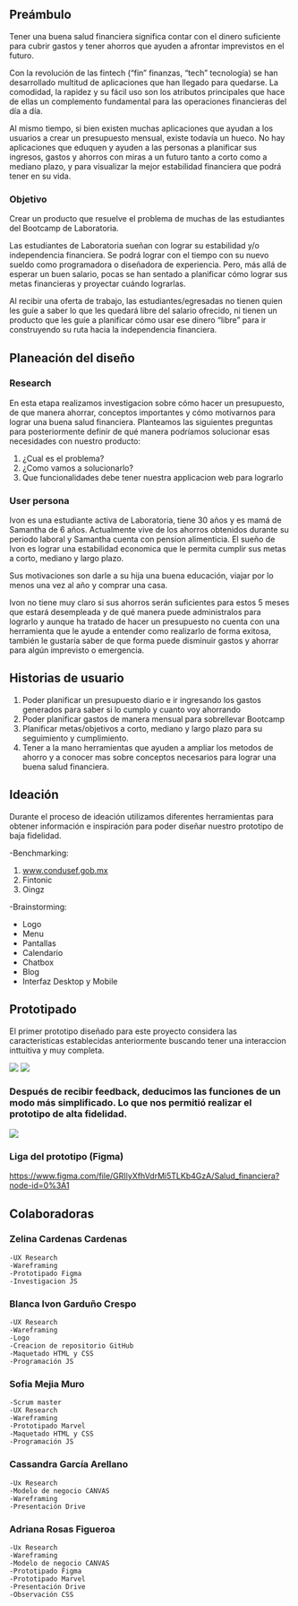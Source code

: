 ## Preámbulo

Tener una buena salud financiera significa contar con el dinero suficiente para cubrir gastos y tener ahorros que ayuden a afrontar imprevistos en el futuro. 

Con la revolución de las fintech (“fin” finanzas, “tech” tecnología) se han desarrollado multitud de aplicaciones que han llegado para quedarse. La comodidad, la rapidez y su fácil uso son los atributos principales que hace de ellas un complemento fundamental para las operaciones financieras del día a día. 

Al mismo tiempo, si bien existen muchas aplicaciones que ayudan a los usuarios a crear un presupuesto mensual, existe todavía un hueco. No hay aplicaciones que eduquen y ayuden a las personas a planificar sus ingresos, gastos y ahorros con miras a un futuro tanto a corto como a mediano plazo, y para visualizar la mejor estabilidad financiera que podrá tener en su vida.

### Objetivo

Crear un producto que resuelve el problema de muchas de las estudiantes del Bootcamp de Laboratoria.

Las estudiantes de Laboratoria sueñan con lograr su estabilidad y/o independencia financiera. Se podrá lograr con el tiempo con su nuevo sueldo como programadora o diseñadora de experiencia.  Pero, más allá de esperar un buen salario, pocas se han sentado a planificar cómo lograr sus metas financieras y proyectar cuándo lograrlas. 

Al recibir una oferta de trabajo, las estudiantes/egresadas no tienen quien les guíe a saber lo que les quedará libre del salario ofrecido, ni tienen un producto que les guíe a planificar cómo usar ese dinero “libre” para ir construyendo su ruta hacia la independencia financiera.

## Planeación del diseño

### Research

En esta etapa realizamos investigacion sobre cómo hacer un presupuesto, de que manera ahorrar, conceptos importantes y cómo motivarnos para lograr una buena salud financiera. Planteamos las siguientes preguntas para posteriormente definir de qué manera podríamos solucionar esas necesidades con nuestro producto:

1. ¿Cual es el problema?
2. ¿Como vamos a solucionarlo?
3. Que funcionalidades debe tener nuestra applicacion web para lograrlo

### User persona

Ivon es una estudiante activa de Laboratoria, tiene 30 años y es mamá de Samantha de 6 años. Actualmente vive de los ahorros obtenidos durante su periodo laboral y Samantha cuenta con pension alimenticia. El sueño de Ivon es lograr una estabilidad economica que le permita cumplir sus metas a corto, mediano y largo plazo. 

Sus motivaciones son darle a su hija una buena educación, viajar por lo menos una vez al año y comprar una casa.

Ivon no tiene muy claro si sus ahorros serán suficientes para estos 5 meses que estará desempleada y de qué manera puede administralos para lograrlo y aunque ha tratado de hacer un presupuesto no cuenta con una herramienta que le ayude a entender como realizarlo de forma exitosa, también le gustaría saber de que forma puede disminuir gastos y ahorrar para algún imprevisto o emergencia. 

## Historias de usuario

1. Poder planificar un presupuesto diario e ir ingresando los gastos generados para saber si lo cumplo y cuanto voy ahorrando
2. Poder planificar gastos de manera mensual para sobrellevar Bootcamp
3. Planificar metas/objetivos a corto, mediano y largo plazo para su seguimiento y cumplimiento.
5. Tener a la mano herramientas que ayuden a ampliar los metodos de ahorro y a conocer mas sobre conceptos necesarios para lograr una buena salud financiera. 

## Ideación

Durante el proceso de ideación utilizamos diferentes herramientas para obtener información e inspiración para poder diseñar nuestro prototipo de baja fidelidad.

-Benchmarking:

  1. www.condusef.gob.mx
  2. Fintonic
  3. Oingz

-Brainstorming:

  - Logo
  - Menu
  - Pantallas
  - Calendario
  - Chatbox
  - Blog
  - Interfaz Desktop y Mobile
 
 ## Prototipado

El primer prototipo diseñado para este proyecto considera las caracteristicas establecidas anteriormente buscando tener una interaccion inttuitiva y muy completa.

<img src= "UX/SketchInicio.jpg">
<img src= "UX/SketchPress.jpg">

### Después de recibir feedback, deducimos las funciones de un modo más simplificado. Lo que nos permitió realizar el prototipo de alta fidelidad.

<img src= "./Imagenes/prototipo.PNG">

### Liga del prototipo (Figma)

  https://www.figma.com/file/GRIlyXfhVdrMi5TLKb4GzA/Salud_financiera?node-id=0%3A1


## Colaboradoras

### Zelina Cardenas Cardenas

    -UX Research
    -Wareframing
    -Prototipado Figma
    -Investigacion JS
    
### Blanca Ivon Garduño Crespo

    -UX Research
    -Wareframing
    -Logo
    -Creacion de repositorio GitHub
    -Maquetado HTML y CSS
    -Programación JS
    
### Sofia Mejia Muro

    -Scrum master
    -UX Research
    -Wareframing
    -Prototipado Marvel
    -Maquetado HTML y CSS
    -Programación JS
    
### Cassandra García Arellano

    -Ux Research
    -Modelo de negocio CANVAS
    -Wareframing
    -Presentación Drive

### Adriana Rosas Figueroa

    -Ux Research
    -Wareframing
    -Modelo de negocio CANVAS
    -Prototipado Figma
    -Prototipado Marvel
    -Presentación Drive
    -Observación CSS
